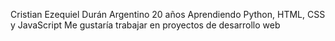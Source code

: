 Cristian Ezequiel Durán
Argentino
20 años
Aprendiendo Python, HTML, CSS y JavaScript
Me gustaría trabajar en proyectos de desarrollo web

<!---
Cristian20020131/Cristian20020131 is a ✨ special ✨ repository because its `README.md` (this file) appears on your GitHub profile.
You can click the Preview link to take a look at your changes.
--->
